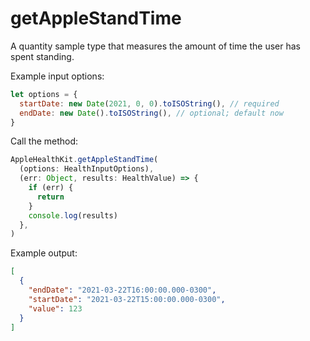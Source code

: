 # getAppleStandTime

A quantity sample type that measures the amount of time the user has spent standing.

Example input options:

```javascript
let options = {
  startDate: new Date(2021, 0, 0).toISOString(), // required
  endDate: new Date().toISOString(), // optional; default now
}
```

Call the method:

```javascript
AppleHealthKit.getAppleStandTime(
  (options: HealthInputOptions),
  (err: Object, results: HealthValue) => {
    if (err) {
      return
    }
    console.log(results)
  },
)
```

Example output:

```json
[
  {
    "endDate": "2021-03-22T16:00:00.000-0300",
    "startDate": "2021-03-22T15:00:00.000-0300",
    "value": 123
  }
]
```
